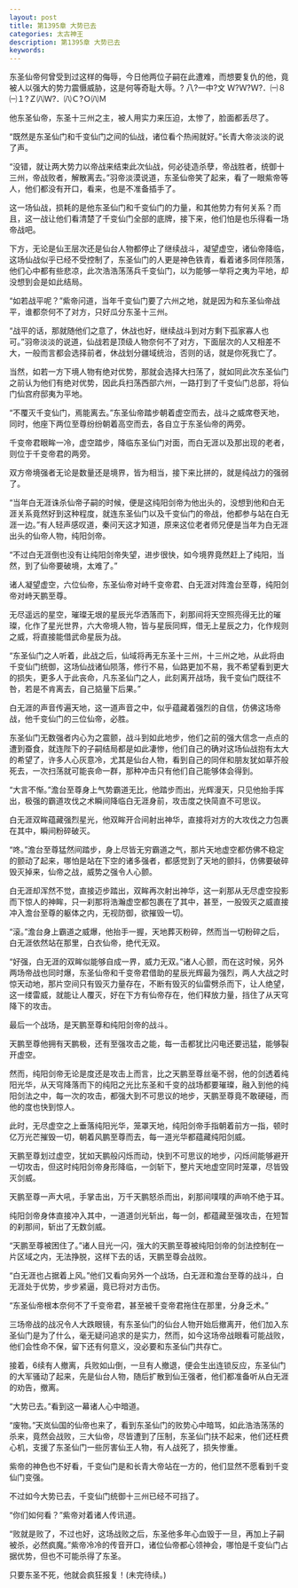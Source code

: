 ```yaml
---
layout: post
title: 第1395章 大势已去
categories: 太古神王
description: 第1395章 大势已去
keywords:
---
```


东圣仙帝何曾受到过这样的侮辱，今日他两位子嗣在此遭难，而想要复仇的他，竟被人以强大的势力震慑威胁，这是何等奇耻大辱。?  八?一中?文 Ｗ?Ｗ?Ｗ?．㈠８㈠１?Ｚ㈧Ｗ?．㈧Ｃ?Ｏ㈧Ｍ

他东圣仙帝，东圣十三州之主，被人用实力来压迫，太惨了，脸面都丢尽了。

“既然是东圣仙门和千变仙门之间的仙战，诸位看个热闹就好。”长青大帝淡淡的说了声。

“没错，就让两大势力以帝战来结束此次仙战，何必徒造杀孽，帝战胜者，统御十三州，帝战败者，解散离去。”羽帝淡漠说道，东圣仙帝笑了起来，看了一眼紫帝等人，他们都没有开口，看来，也是不准备插手了。

这一场仙战，损耗的是他东圣仙门和千变仙门的力量，和其他势力有何关系？而且，这一战让他们看清楚了千变仙门全部的底牌，接下来，他们怕是也乐得看一场帝战吧。

下方，无论是仙王层次还是仙台人物都停止了继续战斗，凝望虚空，诸仙帝降临，这场仙战似乎已经不受控制了，东圣仙门的人更是神色铁青，看着诸多同伴陨落，他们心中都有些悲凉，此次浩浩荡荡兵千变仙门，以为能够一举将之夷为平地，却没想到会是如此结局。

“如若战平呢？”紫帝问道，当年千变仙门要了六州之地，就是因为和东圣仙帝战平，谁都奈何不了对方，只好瓜分东圣十三州。

“战平的话，那就随他们之意了，休战也好，继续战斗到对方剩下孤家寡人也可。”羽帝淡淡的说道，仙战若是顶级人物奈何不了对方，下面层次的人又相差不大，一般而言都会选择前者，休战划分疆域统治，否则的话，就是你死我亡了。

当然，如若一方下境人物有绝对优势，那就会选择大扫荡了，就如同此次东圣仙门之前认为他们有绝对优势，因此兵扫荡西部六州，一路打到了千变仙门总部，将仙门仙宫府邸夷为平地。

“不覆灭千变仙门，焉能离去。”东圣仙帝踏步朝着虚空而去，战斗之威席卷天地，同时，他座下两位至尊纷纷朝着高空而去，各自立于东圣仙帝的两旁。

千变帝君眼眸一冷，虚空踏步，降临东圣仙门对面，而白无涯以及那出现的老者，则位于千变帝君的两旁。

双方帝境强者无论是数量还是境界，皆为相当，接下来比拼的，就是纯战力的强弱了。

“当年白无涯诛杀仙帝子嗣的时候，便是这纯阳剑帝为他出头的，没想到他和白无涯关系竟然好到这种程度，就连东圣仙门以及千变仙门的帝战，他都参与站在白无涯一边。”有人轻声感叹道，秦问天这才知道，原来这位老者师兄便是当年为白无涯出头的仙帝人物，纯阳剑帝。

“不过白无涯倒也没有让纯阳剑帝失望，进步很快，如今境界竟然赶上了纯阳，当然，到了仙帝要破境，太难了。”

诸人凝望虚空，六位仙帝，东圣仙帝对峙千变帝君、白无涯对阵澹台至尊，纯阳剑帝对峙天鹏至尊。

无尽遥远的星空，璀璨无垠的星辰光华洒落而下，刹那间将天空照亮得无比的璀璨，化作了星光世界，六大帝境人物，皆与星辰同辉，借无上星辰之力，化作规则之威，将直接能借武命星辰为战。

“东圣仙门之人听着，此战之后，仙域将再无东圣十三州，十三州之地，从此将由千变仙门统御，这场仙战诸仙陨落，修行不易，仙路更加不易，我不希望看到更大的损失，更多人于此丧命，凡东圣仙门之人，此刻离开战场，我千变仙门既往不咎，若是不肯离去，自己掂量下后果。”

白无涯的声音传遍天地，这一道声音之中，似乎蕴藏着强烈的自信，仿佛这场帝战，他千变仙门的三位仙帝，必胜。

东圣仙门无数强者内心为之震颤，战斗到如此地步，他们之前的强大信念一点点的遭到蚕食，就连陛下的子嗣结局都是如此凄惨，他们自己的确对这场仙战抱有太大的希望了，许多人心灰意冷，尤其是仙台人物，看到自己的同伴和朋友犹如草芥般死去，一次扫荡就可能丧命一群，那种冲击只有他们自己能够体会得到。

“大言不惭。”澹台至尊身上气势霸道无比，他踏步而出，光辉漫天，只见他抬手挥出，极强的霸道攻伐之术瞬间降临白无涯身前，攻击度之快简直不可思议。

白无涯双眸蕴藏强烈星光，他双眸开合间射出神华，直接将对方的大攻伐之力包裹在其中，瞬间粉碎破灭。

“咚。”澹台至尊猛然间踏步，身上尽皆无穷霸道之气，那片天地虚空都仿佛不稳定的颤动了起来，哪怕是站在下空的诸多强者，都感觉到了天地的颤抖，仿佛要破碎毁灭掉来，仙帝之战，威势之强令人心颤。

白无涯却浑然不觉，直接迈步踏出，双眸再次射出神华，这一刹那从无尽虚空投影而下惊人的神眸，只一刹那将浩瀚虚空都包裹在了其中，甚至，一股毁灭之威直接冲入澹台至尊的躯体之内，无视防御，欲摧毁一切。

“滚。”澹台身上霸道之威爆，他抬手一握，天地葬灭粉碎，然而当一切粉碎之后，白无涯依然站在那里，白衣仙帝，绝代无双。

“好强，白无涯的双眸似能够自成一界，威力无双。”诸人心颤，而在这时候，另外两场帝战也同时爆，东圣仙帝和千变帝君借助的星辰光辉最为强烈，两人大战之时惊天动地，那片空间只有毁灭力量存在，不断有毁灭的仙雷劈杀而下，让人绝望，这一缕雷威，就能让人覆灭，好在下方有仙帝存在，他们释放力量，挡住了从天穹降下的攻击。

最后一个战场，是天鹏至尊和纯阳剑帝的战斗。

天鹏至尊他拥有天鹏极，还有至强攻击之能，每一击都犹比闪电还要迅猛，能够裂开虚空。

然而，纯阳剑帝无论是度还是攻击上而言，比之天鹏至尊丝毫不弱，他的剑透着纯阳光华，从天穹降落而下的纯阳之光比东圣和千变的战场都要璀璨，融入到他的纯阳剑法之中，每一次的攻击，都强大到不可思议的地步，天鹏至尊竟不敢硬碰，而他的度也快到惊人。

此时，无尽虚空之上垂落纯阳光华，笼罩天地，纯阳剑帝手指朝着前方一指，顿时亿万光芒摧毁一切，朝着风鹏至尊而去，每一道光华都蕴藏纯阳剑威。

天鹏至尊划过虚空，犹如天鹏般闪烁而动，快到不可思议的地步，闪烁间能够避开一切攻击，但这时纯阳剑帝身形降临，一剑斩下，整片天地虚空同时笼罩，尽皆毁灭剑威。

天鹏至尊一声大吼，手掌击出，万千天鹏怒杀而出，刹那间噗噗的声响不绝于耳。

纯阳剑帝身体直接冲入其中，一道道剑光斩出，每一剑，都蕴藏至强攻击，在短暂的刹那间，斩出了无数剑威。

“天鹏至尊被困住了。”诸人目光一闪，强大的天鹏至尊被纯阳剑帝的剑法控制在一片区域之内，无法挣脱，这样下去的话，天鹏至尊会战败。

“白无涯也占据着上风。”他们又看向另外一个战场，白无涯和澹台至尊的战斗，白无涯处于优势，步步紧逼，竟已将对方击伤。

“东圣仙帝根本奈何不了千变帝君，甚至被千变帝君拖住在那里，分身乏术。”

三场帝战的战况令人大跌眼镜，有东圣仙门的仙台人物开始后撤离开，他们加入东圣仙门是为了什么，毫无疑问追求的是实力，然而，如今这场帝战眼看可能战败，他们会性命不保，留下还有何意义，没必要和东圣仙门共存亡。

接着，6续有人撤离，兵败如山倒，一旦有人撤退，便会生出连锁反应，东圣仙门的大军骚动了起来，先是仙台人物，随后扩散到仙王强者，他们都准备听从白无涯的劝告，撤离。

“大势已去。”看到这一幕诸人心中暗道。

“废物。”天岚仙国的仙帝也来了，看到东圣仙门的败势心中暗骂，如此浩浩荡荡的杀来，竟然会战败，三大仙帝，尽皆遭到了压制，东圣仙门扶不起来，他们还枉费心机，支援了东圣仙门一些厉害仙王人物，有人战死了，损失惨重。

紫帝的神色也不好看，千变仙门是和长青大帝站在一方的，他们显然不愿看到千变仙门变强。

不过如今大势已去，千变仙门统御十三州已经不可挡了。

“你们如何看？”紫帝对着诸人传讯道。

“败就是败了，不过也好，这场战败之后，东圣他多年心血毁于一旦，再加上子嗣被杀，必然疯魔。”紫帝冷冷的传音开口，诸位仙帝都心领神会，哪怕是千变仙门占据优势，但也不可能杀得了东圣。

只要东圣不死，他就会疯狂报复！(未完待续。)
